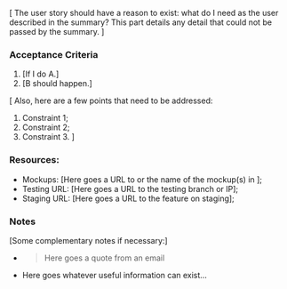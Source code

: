 [
The user story should have a reason to exist: what do I need as the user described in the summary?
This part details any detail that could not be passed by the summary.
]

### Acceptance Criteria
1. [If I do A.]
1. [B should happen.]

[
Also, here are a few points that need to be addressed:

1. Constraint 1;
1. Constraint 2;
1. Constraint 3.
]

### Resources:
* Mockups: [Here goes a URL to or the name of the mockup(s) in ];
* Testing URL: [Here goes a URL to the testing branch or IP];
* Staging URL: [Here goes a URL to the feature on staging];

### Notes
[Some complementary notes if necessary:]

* > Here goes a quote from an email
* Here goes whatever useful information can exist…
